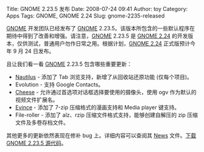 Title: GNOME 2.23.5 发布
Date: 2008-07-24 09:41
Author: toy
Category: Apps
Tags: GNOME, GNOME 2.24
Slug: gnome-2235-released

[GNOME](http://linuxtoy.org/tag/gnome) 开发团队已经发布了
[GNOME](http://linuxtoy.org/tag/gnome)
2.23.5。该版本所包含的一些默认程序在期待中得到了改善和增强。请注意，[GNOME](http://linuxtoy.org/tag/gnome)
2.23.5 是 [GNOME 2.24](http://linuxtoy.org/tag/gnome-224)
的开发版本，仅供测试，普通用户勿作日常之用。根据计划，[GNOME
2.24](http://linuxtoy.org/tag/gnome-224) 正式版预计今年 9 月 24 日发布。

且让我们看一看 [GNOME](http://linuxtoy.org/tag/gnome) 2.23.5
包含哪些重要更新：

-   [Nautilus](http://linuxtoy.org/search/nautilus) - 添加了 Tab
    浏览支持，新增了从回收站还原功能 (仅每个项目)。
-   Evolution - 支持 Google Contacts。
-   [Cheese](http://linuxtoy.org/archives/cheese.html) -
    允许通过首选项对话框选择要使用的摄像头，使用 ogv
    作为默认的视频文件扩展名。
-   [Evince](http://linuxtoy.org/archives/evince.html) - 添加了 7-zip
    压缩格式的漫画支持和 Media player 键支持。
-   File-roller - 添加了 alz、rzip 压缩文件格式支持，能够创建自解压的
    zip 压缩文件及多卷存档文件。

其他更多的更新依然表现在修补 bug 上。详细内容可以查阅其
[News](http://ftp.gnome.org/pub/GNOME/desktop/2.23/2.23.5/NEWS)
文件。[下载 GNOME 2.23.5
源代码](http://ftp.gnome.org/pub/GNOME/desktop/2.23/2.23.5/sources/)。
